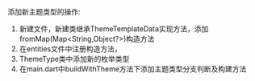 添加新主题类型的操作:  
1. 新建文件，新建类继承ThemeTemplateData实现方法，添加fromMap(Map<String,Object?>)构造方法
2. 在entities文件中注册构造方法，
3. ThemeType类中添加新的枚举类型
4. 在main.dart中buildWithTheme方法下添加主题类型分支判断及构建方法